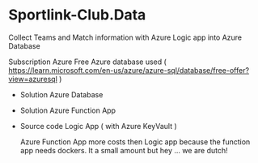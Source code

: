 # Sportlink-Club.Data
Collect Teams and Match information with Azure Logic app into Azure Database

Subscription Azure
Free Azure database used ( https://learn.microsoft.com/en-us/azure/azure-sql/database/free-offer?view=azuresql )
- Solution Azure Database
  
- Solution Azure Function App
- Source code Logic App ( with Azure KeyVault )

  Azure Function App more costs then Logic app because the function app needs dockers. It a small amount but hey ... we are dutch!
